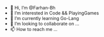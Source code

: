 - 👋 Hi, I’m @Farhan-Bh
- 👀 I’m interested in Code && PlayingGames
- 🌱 I’m currently learning Go-Lang
- 💞️ I’m looking to collaborate on ...
- 📫 How to reach me ...

<!---
Farhan-Bh/Farhan-Bh is a ✨ special ✨ repository because its `README.md` (this file) appears on your GitHub profile.
You can click the Preview link to take a look at your changes.
--->
